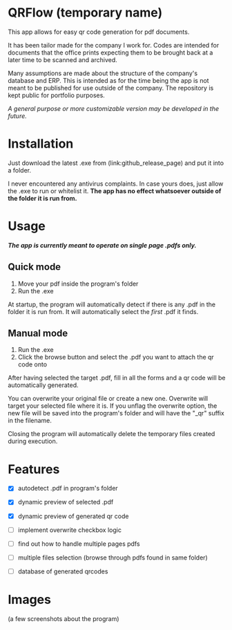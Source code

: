 

# QRFlow (temporary name)

This app allows for easy qr code generation for pdf documents.

It has been tailor made for the company I work for. Codes are intended for documents that the office prints expecting them to be brought back at a later time to be scanned and archived.

Many assumptions are made about the structure of the company's database and ERP. This is intended as for the time being the app is not meant to be published for use outside of the company. The repository is kept public for portfolio purposes.


*A general purpose or more customizable version may be developed in the future.*


# Installation

Just download the latest .exe from (link:github_release_page) and put it into a folder.

I never encountered any antivirus complaints. In case yours does, just allow the .exe to run or whitelist it. **The app has no effect whatsoever outside of the folder it is run from.**


# Usage

***The app is currently meant to operate on single page .pdfs only.***


## Quick mode

1. Move your pdf inside the program's folder
2. Run the .exe

At startup, the program will automatically detect if there is any .pdf in the folder it is run from. It will automatically select the _first_ .pdf it finds.

## Manual mode

1. Run the .exe
2. Click the browse button and select the .pdf you want to attach the qr code onto


After having selected the target .pdf, fill in all the forms and a qr code will be automatically generated.

You can overwrite your original file or create a new one. Overwrite will target your selected file where it is. If you unflag the overwrite option, the new file will be saved into the program's folder and will have the "\_qr" suffix in the filename.

Closing the program will automatically delete the temporary files created during execution.


# Features

- [x] autodetect .pdf in program's folder
- [x] dynamic preview of selected .pdf
- [x] dynamic preview of generated qr code
- [ ] implement overwrite checkbox logic
- [ ] find out how to handle multiple pages pdfs
- [ ] multiple files selection (browse through pdfs found in same folder)
- [ ] database of generated qrcodes




# Images


(a few screenshots about the program)



